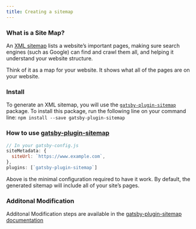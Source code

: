 ```yaml
---
title: Creating a sitemap
---
```

### What is a Site Map?

An [XML sitemap](https://support.google.com/webmasters/answer/156184?hl=en) lists a website’s important pages, making sure search engines (such as Google) can find and crawl them all, and helping it understand your website structure.

Think of it as a map for your website. It shows what all of the pages are on your website.

### Install

To generate an XML sitemap, you will use the [`gatsby-plugin-sitemap`](/packages/gatsby-plugin-sitemap/) package. To install this package, run the following line on your command line:
   ```npm install --save gatsby-plugin-sitemap```


### How to use [gatsby-plugin-sitemap](/packages/gatsby-plugin-sitemap/)
````javascript
// In your gatsby-config.js
siteMetadata: {
  siteUrl: `https://www.example.com`,
},
plugins: [`gatsby-plugin-sitemap`]
````
Above is the minimal configuration required to have it work. By default, the generated sitemap will include all of your site’s pages.


### Additonal Modification

Additonal Modification steps are available in the [gatsby-plugin-sitemap documentation](https://www.gatsbyjs.org/packages/gatsby-plugin-sitemap)

